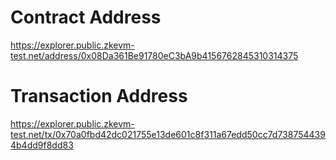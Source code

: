 # Contract Address
https://explorer.public.zkevm-test.net/address/0x08Da361Be91780eC3bA9b4156762845310314375

# Transaction Address
https://explorer.public.zkevm-test.net/tx/0x70a0fbd42dc021755e13de601c8f311a67edd50cc7d7387544394b4dd9f8dd83
